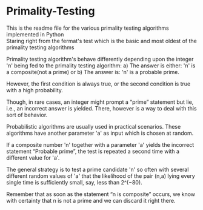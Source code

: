 # Primality-Testing
This is the readme file for the various primality testing algorithms implemented in Python  
Staring right from the fermat's test which is the basic and most oldest of the primality testing algorithms

Primality testing algorithm's behave differently depending upon the integer 'n' being fed to the primality testing algorithm:
      a) The answer is either: 'n' is a composite(not a prime) or
      b) The answer is: 'n' is a probable prime.

However, the first condition is always true, or the second condition is true with a high probability.

Though, in rare cases, an integer might prompt a “prime” statement but lie, i.e., an incorrect answer is yielded. There, however is a way to deal with this sort of behavior.

Probabilistic algorithms are usually used in practical scenarios. These algorithms have another parameter 'a' as input which is chosen at random. 

If a composite number 'n' together with a parameter 'a' yields the incorrect statement “Probable prime”, the test is repeated a second time with a different value for 'a'. 

The general strategy is to test a prime candidate 'n' so often with several different random values of 'a' that the likelihood of the pair (n,a) lying every single time is sufficiently small, say, less than 2^(−80).

Remember that as soon as the statement “n is composite” occurs, we know with certainty that n is not a prime and we can discard it right there.
